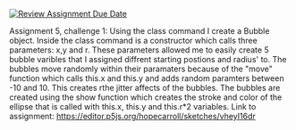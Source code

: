 [![Review Assignment Due Date](https://classroom.github.com/assets/deadline-readme-button-24ddc0f5d75046c5622901739e7c5dd533143b0c8e959d652212380cedb1ea36.svg)](https://classroom.github.com/a/pJv4oXRo)

Assignment 5, challenge 1: Using the class command I create a Bubble object. Inside the class command is a constructor which calls three parameters: x,y and r. These parameters allowed me to easily create 5 bubble varibles that I assigned diffrent starting postions and radius' to. The bubbles move randomly within their paramaters because of the "move" function which calls this.x and this.y and adds random paramters between -10 and 10. This creates rthe jitter affects of the bubbles. The bubbles are created using the show function which creates the stroke and color of the ellipse that is called with this.x, this.y and this.r*2 variables. 
Link to assignment: https://editor.p5js.org/hopecarroll/sketches/vheyI16dr
